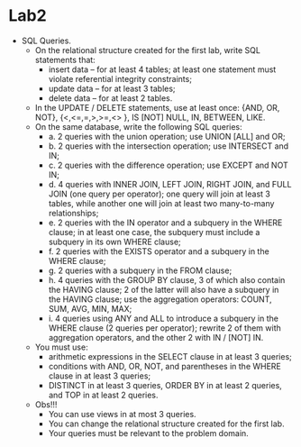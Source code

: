 # Lab2

* SQL Queries.
    * On the relational structure created for the first lab, write SQL statements that:
    	* insert data – for at least 4 tables; at least one statement must violate referential integrity constraints;
    	* update data – for at least 3 tables;
    	* delete data – for at least 2 tables.
    * In the UPDATE / DELETE statements, use at least once: {AND, OR, NOT},  {<,<=,=,>,>=,<> }, IS [NOT] NULL, IN, BETWEEN, LIKE.
    * On the same database, write the following SQL queries:
    	* a. 2 queries with the union operation; use UNION [ALL] and OR;
    	* b. 2 queries with the intersection operation; use INTERSECT and IN;
    	* c. 2 queries with the difference operation; use EXCEPT and NOT IN;
    	* d. 4 queries with INNER JOIN, LEFT JOIN, RIGHT JOIN, and FULL JOIN (one query per operator); one query will join at least 3 tables, while another one will join at least two many-to-many relationships;
    	* e. 2 queries with the IN operator and a subquery in the WHERE clause; in at least one case, the subquery must include a subquery in its own WHERE clause;
    	* f. 2 queries with the EXISTS operator and a subquery in the WHERE clause;
    	* g. 2 queries with a subquery in the FROM clause;                         
    	* h. 4 queries with the GROUP BY clause, 3 of which also contain the HAVING clause; 2 of the latter will also have a subquery in the HAVING clause; use the aggregation operators: COUNT, SUM, AVG, MIN, MAX;
    	* i. 4 queries using ANY and ALL to introduce a subquery in the WHERE clause (2 queries per operator); rewrite 2 of them with aggregation operators, and the other 2 with IN / [NOT] IN.
    * You must use:
    	* arithmetic expressions in the SELECT clause in at least 3 queries;
    	* conditions with AND, OR, NOT, and parentheses in the WHERE clause in at least 3 queries;
    	* DISTINCT in at least 3 queries, ORDER BY in at least 2 queries, and TOP in at least 2 queries.	
    * Obs!!!
    	* You can use views in at most 3 queries.
    	* You can change the relational structure created for the first lab.
    	* Your queries must be relevant to the problem domain.
	